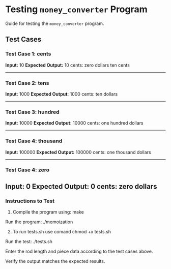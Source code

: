 # Testing `money_converter` Program

Guide for testing the `money_converter` program.

## Test Cases

### Test Case 1: cents
**Input:**
10
**Expected Output:**
10 cents: zero dollars ten cents

---

### Test Case 2: tens
**Input:**
1000
**Expected Output:**
1000 cents: ten dollars 

---

### Test Case 3: hundred
**Input:**
10000
**Expected Output:**
10000 cents: one hundred dollars 

---

### Test Case 4: thousand
**Input:**
100000
**Expected Output:**
100000 cents: one thousand dollars 

---

### Test Case 4: zero
**Input:**
0
**Expected Output:**
0 cents: zero dollars
---

### Instructions to Test
1. Compile the program using:
   make 

Run the program:
./memoization

2. To run tests.sh
   use comand chmod +x tests.sh

Run the test:
./tests.sh

Enter the rod length and piece data according to the test cases above.

Verify the output matches the expected results.
